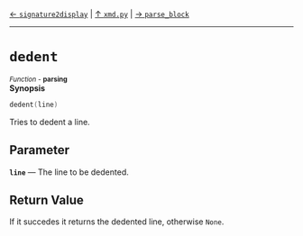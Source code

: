 [&#8592; `signature2display`](xmd.py--signature2display.md) | [&#8593; `xmd.py`](xmd.py.md) | [&#8594; `parse_block`](xmd.py--parse_block.md)
***

# `dedent`
<small>*Function* - **parsing**</small>  
**Synopsis**

```cpp
dedent(line)
```

Tries to dedent a line.


## Parameter
**`line`** &#8213; The line to be dedented.  
## Return Value

If it succedes it returns the dedented line, otherwise `None`.


